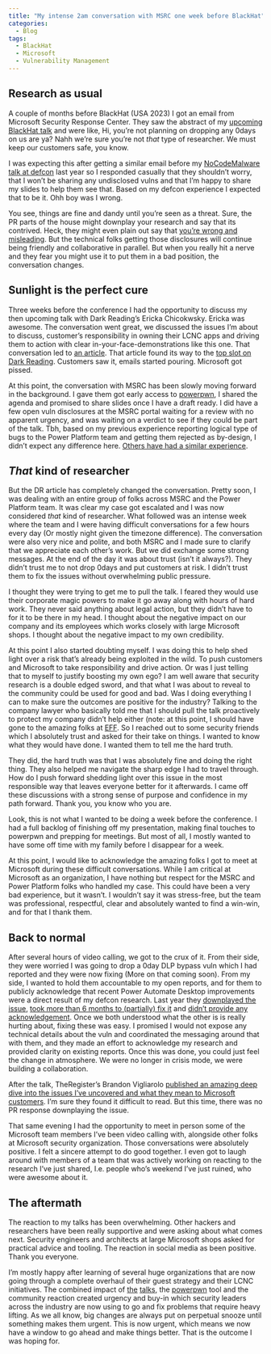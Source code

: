 ```yaml
---
title: "My intense 2am conversation with MSRC one week before BlackHat"
categories:
  - Blog
tags:
  - BlackHat
  - Microsoft
  - Vulnerability Management
---
```


## Research as usual

A couple of months before BlackHat (USA 2023) I got an email from Microsoft Security Response Center. 
They saw the abstract of my [upcoming BlackHat talk](https://www.blackhat.com/us-23/briefings/schedule/index.html#all-you-need-is-guest-32647) and were like, Hi, you’re not planning on dropping any 0days on us are ya? 
Nahh we’re sure you’re not *that* type of researcher. 
We must keep our customers safe, you know.

I was expecting this after getting a similar email before my [NoCodeMalware talk at defcon](https://github.com/mbrg/defcon30) last year so I responded casually that they shouldn’t worry, that I won’t be sharing any undisclosed vulns and that I’m happy to share my slides to help them see that. 
Based on my defcon experience I expected that to be it. Ohh boy was I wrong.

You see, things are fine and dandy until you’re seen as a threat. 
Sure, the PR parts of the house might downplay your research and say that its contrived. 
Heck, they might even plain out say that [you’re wrong and misleading](https://www.wired.com/story/windows-11-power-automate-attack/). 
But the technical folks getting those disclosures will continue being friendly and collaborative in parallel. 
But when you really hit a nerve and they fear you might use it to put them in a bad position, the conversation changes.

## Sunlight is the perfect cure

Three weeks before the conference I had the opportunity to discuss my then upcoming talk with Dark Reading’s Ericka Chicokwsky. 
Ericka was awesome. The conversation went great, we discussed the issues I’m about to discuss, customer’s responsibility in owning their LCNC apps and driving them to action with clear in-your-face-demonstrations like this one. 
That conversation led to [an article](https://www.darkreading.com/black-hat/azure-ad-guests-steal-data-microsoft-power-apps). 
That article found its way to the [top slot on Dark Reading](https://x.com/mbrg0/status/1680244125793124353). Customers saw it, emails started pouring. Microsoft got pissed.

At this point, the conversation with MSRC has been slowly moving forward in the background. 
I gave them  got early access to [powerpwn](https://github.com/mbrg/power-pwn), I shared the agenda and promised to share slides once I have a draft ready. 
I did have a few open vuln disclosures at the MSRC portal waiting for a review with no apparent urgency, and was waiting on a verdict to see if they could be part of the talk. 
Tbh, based on my previous experience reporting logical type of bugs to the Power Platform team and getting them rejected as by-design, I didn’t expect any difference here. 
[Others have had a similar experience](https://www.tenable.com/security/research/tra-2023-25).

## *That* kind of researcher

But the DR article has completely changed the conversation. 
Pretty soon, I was dealing with an entire group of folks across MSRC and the Power Platform team. 
It was clear my case got escalated and I was now considered *that* kind of researcher. 
What followed was an intense week where the team and I were having difficult conversations for a few hours every day (Or mostly night given the timezone difference). 
The conversation were also very nice and polite, and both MSRC and I made sure to clarify that we appreciate each other’s work. But we did exchange some strong messages. 
At the end of the day it was about trust (isn’t it always?). 
They didn’t trust me to not drop 0days and put customers at risk. 
I didn’t trust them to fix the issues without overwhelming public pressure.

I thought they were trying to get me to pull the talk. 
I feared they would use their corporate magic powers to make it go away along with hours of hard work. 
They never said anything about legal action, but they didn’t have to for it to be there in my head. 
I thought about the negative impact on our company and its employees which works closely with large Microsoft shops. 
I thought about the negative impact to my own credibility.

At this point I also started doubting myself. 
I was doing this to help shed light over a risk that’s already being exploited in the wild. 
To push customers and Microsoft to take responsibility and drive action. 
Or was I just telling that to myself to justify boosting my own ego? I am well aware that security research is a double edged sword, and that what I was about to reveal to the community could be used for good and bad. 
Was I doing everything I can to make sure the outcomes are positive for the industry? 
Talking to the company lawyer who basically told me that I should pull the talk proactively to protect my company didn’t help either (note: at this point, I should have gone to the amazing folks at [EFF](https://www.eff.org). 
So I reached out to some security friends which I absolutely trust and asked for their take on things. 
I wanted to know what they would have done. 
I wanted them to tell me the hard truth.

They did, the hard truth was that I was absolutely fine and doing the right thing. 
They also helped me navigate the sharp edge I had to travel through. 
How do I push forward shedding light over this issue in the most responsible way that leaves everyone better for it afterwards. 
I came off these discussions with a strong sense of purpose and confidence in my path forward. 
Thank you, you know who you are.

Look, this is not what I wanted to be doing a week before the conference. 
I had a full backlog of finishing off my presentation, making final touches to powerpwn and prepping for meetings. 
But most of all, I mostly wanted to have some off time with my family before I disappear for a week.

At this point, I would like to acknowledge the amazing folks I got to meet at Microsoft during these difficult conversations. 
While I am critical at Microsoft as an organization, I have nothing but respect for the MSRC and Power Platform folks who handled my case. 
This could have been a very bad experience, but it wasn’t. 
I wouldn’t say it was stress-free, but the team was professional, respectful, clear and absolutely wanted to find a win-win, and for that I thank them.

## Back to normal

After several hours of video calling, we got to the crux of it. 
From their side, they were worried I was going to drop a 0day DLP bypass vuln which I had reported and they were now fixing (More on that coming soon). 
From my side, I wanted to hold them accountable to my open reports, and for them to publicly acknowledge that recent Power Automate Desktop improvements were a direct result of my defcon research. 
Last year they [downplayed the issue](https://www.wired.com/story/windows-11-power-automate-attack/), [took more than 6 months to (partially) fix it](https://x.com/mbrg0/status/1654143352353312770) and [didn’t provide any acknowledgement](https://support.microsoft.com/en-us/topic/tenant-restrictions-for-power-automate-desktop-machine-registration-f0b44662-7a18-403d-989a-c1445c376768). 
Once we both understood what the other is is really hurting about, fixing these was easy. 
I promised I would not expose any technical details about the vuln and coordinated the messaging around that with them, and they made an effort to acknowledge my research and provided clarity on existing reports. 
Once this was done, you could just feel the change in atmosphere. 
We were no longer in crisis mode, we were building a collaboration.

After the talk, TheRegister’s Brandon Vigliarolo [published an amazing deep dive into the issues I’ve uncovered and what they mean to Microsoft customers](https://www.theregister.com/2023/08/10/microsoft_365_guest_accounts_power/). I’m sure they found it difficult to read. But this time, there was no PR response downplaying the issue.

That same evening I had the opportunity to meet in person some of the Microsoft team members I’ve been video calling with, alongside other folks at Microsoft security organization. Those conversations were absolutely positive. I felt a sincere attempt to do good together. I even got to laugh around with members of a team that was actively working on reacting to the research I’ve just shared, I.e. people who’s weekend I’ve just ruined, who were awesome about it.

## The aftermath

The reaction to my talks has been overwhelming. 
Other hackers and researchers have been really supportive and were asking about what comes next. 
Security engineers and architects at large Microsoft shops asked for practical advice and tooling. 
The reaction in social media as been positive. Thank you everyone.

I’m mostly happy after learning of several huge organizations that are now going through a complete overhaul of their guest strategy and their LCNC initiatives. 
The combined impact of [the](https://www.blackhat.com/us-23/briefings/schedule/index.html#all-you-need-is-guest-32647) [talks](https://www.blackhat.com/us-23/briefings/schedule/#sure-let-business-users-build-their-own-what-could-go-wrong-33403), the [powerpwn](https://github.com/mbrg/power-pwn) tool and the community reaction created urgency and buy-in which security leaders across the industry are now using to go and fix problems that require heavy lifting. 
As we all know, big changes are always put on perpetual snooze until something makes them urgent. 
This is now urgent, which means we now have a window to go ahead and make things better. 
That is the outcome I was hoping for.
